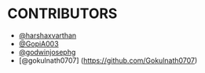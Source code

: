# CONTRIBUTORS

- [@harshaxvarthan](https://github.com/harshaxvarthan)
- [@GopiA003](https://github.com/GopiA003)
- [@godwinjosephg](https://github.com/godwinjosephg)
- [@gokulnath0707]
(https://github.com/Gokulnath0707)
